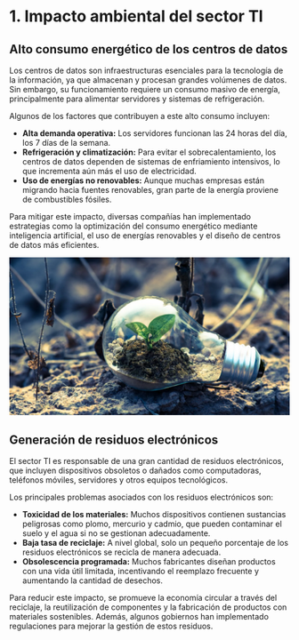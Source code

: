 # 1. Impacto ambiental del sector TI  

## **Alto consumo energético de los centros de datos**  
Los centros de datos son infraestructuras esenciales para la tecnología de la información, ya que almacenan y procesan grandes volúmenes de datos. Sin embargo, su funcionamiento requiere un consumo masivo de energía, principalmente para alimentar servidores y sistemas de refrigeración.  

Algunos de los factores que contribuyen a este alto consumo incluyen:  
- **Alta demanda operativa:** Los servidores funcionan las 24 horas del día, los 7 días de la semana.  
- **Refrigeración y climatización:** Para evitar el sobrecalentamiento, los centros de datos dependen de sistemas de enfriamiento intensivos, lo que incrementa aún más el uso de electricidad.  
- **Uso de energías no renovables:** Aunque muchas empresas están migrando hacia fuentes renovables, gran parte de la energía proviene de combustibles fósiles.  

Para mitigar este impacto, diversas compañías han implementado estrategias como la optimización del consumo energético mediante inteligencia artificial, el uso de energías renovables y el diseño de centros de datos más eficientes.  

![impacto](img/impacto.jpg)

## **Generación de residuos electrónicos**  
El sector TI es responsable de una gran cantidad de residuos electrónicos, que incluyen dispositivos obsoletos o dañados como computadoras, teléfonos móviles, servidores y otros equipos tecnológicos.  

Los principales problemas asociados con los residuos electrónicos son:  
- **Toxicidad de los materiales:** Muchos dispositivos contienen sustancias peligrosas como plomo, mercurio y cadmio, que pueden contaminar el suelo y el agua si no se gestionan adecuadamente.  
- **Baja tasa de reciclaje:** A nivel global, solo un pequeño porcentaje de los residuos electrónicos se recicla de manera adecuada.  
- **Obsolescencia programada:** Muchos fabricantes diseñan productos con una vida útil limitada, incentivando el reemplazo frecuente y aumentando la cantidad de desechos.  

Para reducir este impacto, se promueve la economía circular a través del reciclaje, la reutilización de componentes y la fabricación de productos con materiales sostenibles. Además, algunos gobiernos han implementado regulaciones para mejorar la gestión de estos residuos.  
